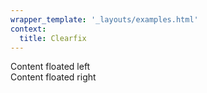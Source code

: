 ```yaml
---
wrapper_template: '_layouts/examples.html'
context:
  title: Clearfix
---
```


<div class="p-card u-clearfix">
  <div class="p-card u-float-left">Content floated left</div>
  <div class="p-card u-float-right">Content floated right</div>
</div>
